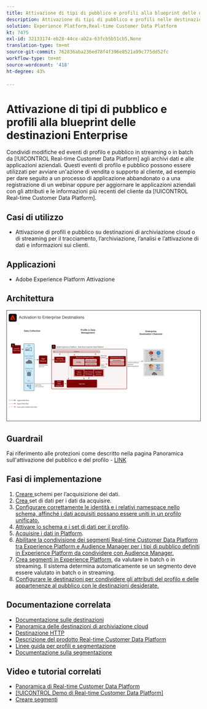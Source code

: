 ```yaml
---
title: Attivazione di tipi di pubblico e profili alla blueprint delle destinazioni Enterprise
description: Attivazione di tipi di pubblico e profili nelle destinazioni aziendali
solution: Experience Platform,Real-time Customer Data Platform
kt: 7475
exl-id: 32133174-eb28-44ce-ab2a-63fcb5b51cb5,None
translation-type: tm+mt
source-git-commit: 762836aba236ed78f4f396e8521a99c775dd52fc
workflow-type: tm+mt
source-wordcount: '418'
ht-degree: 43%

---
```


# Attivazione di tipi di pubblico e profili alla blueprint delle destinazioni Enterprise

Condividi modifiche ed eventi di profilo e pubblico in streaming o in batch da [!UICONTROL Real-time Customer Data Platform] agli archivi dati e alle applicazioni aziendali. Questi eventi di profilo e pubblico possono essere utilizzati per avviare un&#39;azione di vendita o supporto al cliente, ad esempio per dare seguito a un processo di applicazione abbandonato o a una registrazione di un webinar oppure per aggiornare le applicazioni aziendali con gli attributi e le informazioni più recenti del cliente da [!UICONTROL Real-time Customer Data Platform].

## Casi di utilizzo

* Attivazione di profili e pubblico su destinazioni di archiviazione cloud o di streaming per il tracciamento, l’archiviazione, l’analisi e l’attivazione di dati e informazioni sui clienti.

## Applicazioni

* Adobe Experience Platform Attivazione

## Architettura

<img src="assets/enterprise_destination_activation.svg" alt="Architettura di riferimento per lo scenario di attivazione Enterprise" style="border:1px solid #4a4a4a" />


## Guardrail

Fai riferimento alle protezioni come descritto nella pagina Panoramica sull&#39;attivazione del pubblico e del profilo - [LINK](overview.md)

## Fasi di implementazione

1. [Creare ](https://experienceleague.adobe.com/docs/platform-learn/tutorials/schemas/create-a-schema.html) schemi per l’acquisizione dei dati.
1. [Crea ](https://experienceleague.adobe.com/docs/platform-learn/tutorials/data-ingestion/create-datasets-and-ingest-data.html) set di dati per i dati da acquisire.
1. [Configurare correttamente le identità e i relativi namespace nello schema, affinché i dati acquisiti possano essere uniti in un profilo unificato.](https://experienceleague.adobe.com/docs/platform-learn/tutorials/identities/label-ingest-and-verify-identity-data.html)
1. [Attivare lo schema e i set di dati per il profilo](https://experienceleague.adobe.com/docs/platform-learn/tutorials/profiles/bring-data-into-the-real-time-customer-profile.html).
1. [Acquisire i dati in Platform](https://experienceleague.adobe.com/?recommended=ExperiencePlatform-D-1-2020.1.dataingestion).
1. [Abilitare la condivisione dei segmenti Real-time Customer Data Platform tra Experience Platform e Audience Manager per i tipi di pubblico definiti in Experience Platform da condividere con Audience Manager.](https://www.adobe.com/go/audiences)
1. [Crea segmenti in Experience Platform](https://experienceleague.adobe.com/docs/platform-learn/tutorials/segments/create-segments.html?lang=it), da valutare in batch o in streaming. Il sistema determina automaticamente se un segmento deve essere valutato in batch o in streaming.
1. [Configurare le destinazioni per condividere gli attributi del profilo e delle appartenenze al pubblico con le destinazioni desiderate.](https://experienceleague.adobe.com/docs/platform-learn/tutorials/destinations/create-destinations-and-activate-data.html)

## Documentazione correlata

* [Documentazione sulle destinazioni](https://experienceleague.adobe.com/docs/experience-platform/destinations/catalog/overview.html?lang=it)
* [Panoramica delle destinazioni di archiviazione cloud](https://experienceleague.adobe.com/docs/experience-platform/destinations/catalog/cloud-storage/overview.html?lang=en#catalog)
* [Destinazione HTTP](https://experienceleague.adobe.com/docs/experience-platform/destinations/catalog/http-destination.html?lang=en#overview)
* [Descrizione del prodotto Real-time Customer Data Platform](https://helpx.adobe.com/it/legal/product-descriptions/real-time-customer-data-platform.html)
* [Linee guida per profili e segmentazione](https://experienceleague.adobe.com/docs/experience-platform/profile/guardrails.html?lang=it)
* [Documentazione sulla segmentazione](https://experienceleague.adobe.com/docs/experience-platform/segmentation/api/streaming-segmentation.html?lang=it)

## Video e tutorial correlati

* [Panoramica di Real-time Customer Data Platform](https://experienceleague.adobe.com/docs/platform-learn/tutorials/application-services/rtcdp/understanding-the-real-time-customer-data-platform.html?lang=it)
* [[!UICONTROL Demo di Real-time Customer Data Platform]](https://experienceleague.adobe.com/docs/platform-learn/tutorials/application-services/rtcdp/demo.html?lang=it)
* [Creare segmenti](https://experienceleague.adobe.com/docs/platform-learn/tutorials/segments/create-segments.html)

